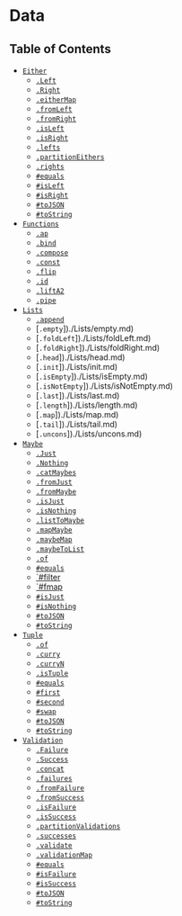 # Data

## Table of Contents

* [`Either`](./Either)
    * [`.Left`](./Either/constructors/Left.md)
    * [`.Right`](./Either/constructors/Right.md)
    * [`.eitherMap`](./Either/static/eitherMap.md)
    * [`.fromLeft`](./Either/static/fromLeft.md)
    * [`.fromRight`](./Either/static/fromRight.md)
    * [`.isLeft`](./Either/static/isLeft.md)
    * [`.isRight`](./Either/static/isRight.md)
    * [`.lefts`](./Either/static/lefts.md)
    * [`.partitionEithers`](./Either/static/partitionEithers.md)
    * [`.rights`](./Either/static/rights.md)
    * [`#equals`](./Either/instance/equals.md)
    * [`#isLeft`](./Either/instance/isLeft.md)
    * [`#isRight`](./Either/instance/isRight.md)
    * [`#toJSON`](./Either/instance/toJSON.md)
    * [`#toString`](./Either/instance/toString.md)
* [`Functions`](./Functions)
    * [`.ap`](./Functions/ap.md)
    * [`.bind`](./Functions/bind.md)
    * [`.compose`](./Functions/compose.md)
    * [`.const`](./Functions/const.md)
    * [`.flip`](./Functions/flip.md)
    * [`.id`](./Functions/id.md)
    * [`.liftA2`](./Functions/liftA2.md)
    * [`.pipe`](./Functions/pipe.md)
* [`Lists`](./Lists)
    * [`.append`](./Lists/append.md)
    * [`.empty`])./Lists/empty.md)
    * [`.foldLeft`])./Lists/foldLeft.md)
    * [`.foldRight`])./Lists/foldRight.md)
    * [`.head`])./Lists/head.md)
    * [`.init`])./Lists/init.md)
    * [`.isEmpty`])./Lists/isEmpty.md)
    * [`.isNotEmpty`])./Lists/isNotEmpty.md)
    * [`.last`])./Lists/last.md)
    * [`.length`])./Lists/length.md)
    * [`.map`])./Lists/map.md)
    * [`.tail`])./Lists/tail.md)
    * [`.uncons`])./Lists/uncons.md)
* [`Maybe`](./Maybe)
    * [`.Just`](./Maybe/constructors/Just.md)
    * [`.Nothing`](./Maybe/constructors/Nothing.md)
    * [`.catMaybes`](./Maybe/static/catMaybes.md)
    * [`.fromJust`](./Maybe/static/fromJust.md)
    * [`.fromMaybe`](./Maybe/static/fromMaybe.md)
    * [`.isJust`](./Maybe/static/isJust.md)
    * [`.isNothing`](./Maybe/static/isNothing.md)
    * [`.listToMaybe`](./Maybe/static/listToMaybe.md)
    * [`.mapMaybe`](./Maybe/static/mapMaybe.md)
    * [`.maybeMap`](./Maybe/static/maybeMap.md)
    * [`.maybeToList`](./Maybe/static/maybeToList.md)
    * [`.of`](./Maybe/static/of.md)
    * [`#equals`](./Maybe/instance/equals.md)
    * [`#filter](./Maybe/instance/filter.md)
    * [`#fmap](./Maybe/instance/fmap.md)
    * [`#isJust`](./Maybe/instance/isJust.md)
    * [`#isNothing`](./Maybe/instance/isNothing.md)
    * [`#toJSON`](./Maybe/instance/toJSON.md)
    * [`#toString`](./Maybe/instance/toString.md)
* [`Tuple`](./Tuple)
    * [`.of`](./Tuple/constructors/of.md)
    * [`.curry`](./Tuple/static/curry.md)
    * [`.curryN`](./Tuple/static/curryN.md)
    * [`.isTuple`](./Tuple/static/isTuple.md)
    * [`#equals`](./Tuple/instance/equals.md)
    * [`#first`](./Tuple/instance/first.md)
    * [`#second`](./Tuple/instance/second.md)
    * [`#swap`](./Tuple/instance/swap.md)
    * [`#toJSON`](./Tuple/instance/toJSON.md)
    * [`#toString`](./Tuple/instance/toString.md)
* [`Validation`](./Validation)
    * [`.Failure`](./Validation/constructors/Failure.md)
    * [`.Success`](./Validation/constructors/Success.md)
    * [`.concat`](./Validation/static/concat.md)
    * [`.failures`](./Validation/static/failures.md)
    * [`.fromFailure`](./Validation/static/fromFailure.md)
    * [`.fromSuccess`](./Validation/static/fromSuccess.md)
    * [`.isFailure`](./Validation/static/isFailure.md)
    * [`.isSuccess`](./Validation/static/isSuccess.md)
    * [`.partitionValidations`](./Validation/static/partitionValidations.md)
    * [`.successes`](./Validation/static/successes.md)
    * [`.validate`](./Validation/static/validate.md)
    * [`.validationMap`](./Validation/static/validationMap.md)
    * [`#equals`](./Validation/instance/equals.md)
    * [`#isFailure`](./Validation/instance/isFailure.md)
    * [`#isSuccess`](./Validation/instance/isSuccess.md)
    * [`#toJSON`](./Validation/instance/toJSON.md)
    * [`#toString`](./Validation/instance/toString.md)
